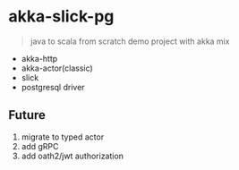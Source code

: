# akka-slick-pg
> java to scala from scratch
> demo project with akka mix
 - akka-http
 - akka-actor(classic)
 - slick
 - postgresql driver
 
## Future

1. migrate to typed actor
2. add gRPC
3. add oath2/jwt authorization
